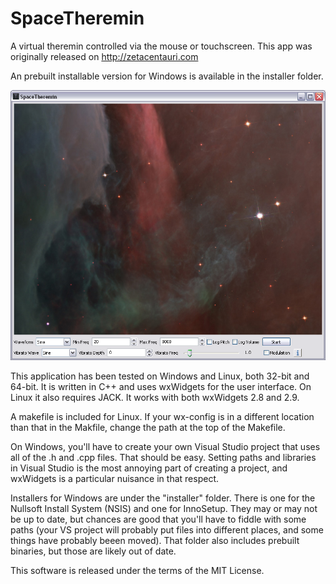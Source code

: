 SpaceTheremin
=============

A virtual theremin controlled via the mouse or touchscreen. This app was originally
released on http://zetacentauri.com

An prebuilt installable version for Windows is available in the installer folder.

![SpaceTheremin Screenshot](https://github.com/Xangis/SpaceTheremin/blob/master/images/spacetheremin1.png)

This application has been tested on Windows and Linux, both 32-bit and 64-bit.
It is written in C++ and uses wxWidgets for the user interface. On Linux it also
requires JACK. It works with both wxWidgets 2.8 and 2.9.

A makefile is included for Linux. If your wx-config is in a different location
than that in the Makfile, change the path at the top of the Makefile.

On Windows, you'll have to create your own Visual Studio project that uses all of
the .h and .cpp files. That should be easy.  Setting paths and libraries in Visual
Studio is the most annoying part of creating a project, and wxWidgets is a particular
nuisance in that respect.

Installers for Windows are under the "installer" folder.  There is one for the Nullsoft
Install System (NSIS) and one for InnoSetup.  They may or may not be up to date, but
chances are good that you'll have to fiddle with some paths (your VS project will 
probably put files into different places, and some things have probably beeen moved).
That folder also includes prebuilt binaries, but those are likely out of date.

This software is released under the terms of the MIT License.

